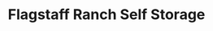 ---
title: "Flagstaff Ranch Self Storage"
url: /flagstaff/flagstaff-ranch-self-storage-south-flagstaff-ranch-road-2/
shop: storage rental
---